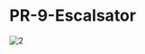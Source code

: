 # PR-9-Escalsator
![2](https://github.com/user-attachments/assets/1214dbc8-28e0-4c82-99c4-de1c48b37a52)





